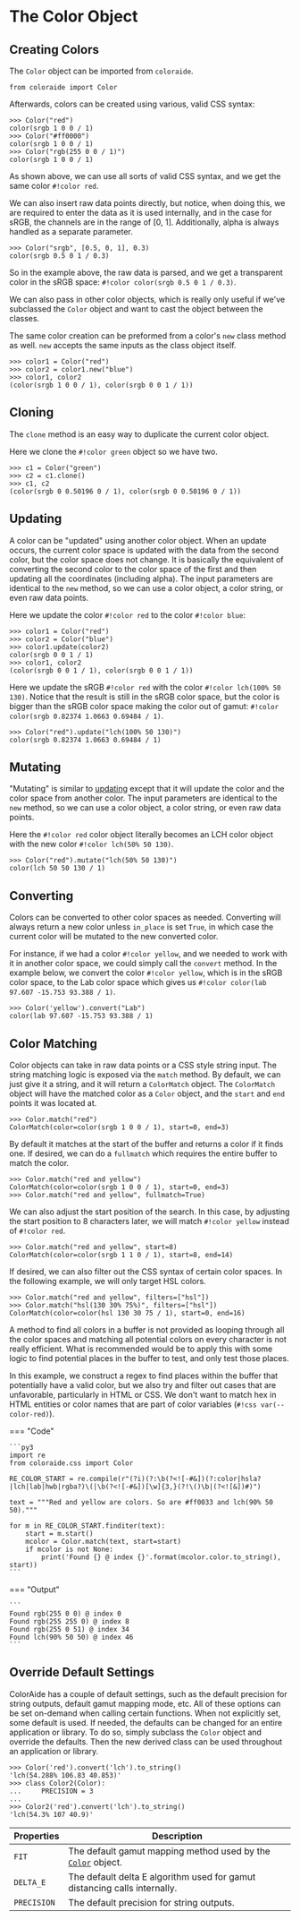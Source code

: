 # The Color Object

## Creating Colors

The `Color` object can be imported from `coloraide`.

```py3
from coloraide import Color
```

Afterwards, colors can be created using various, valid CSS syntax:

```pycon3
>>> Color("red")
color(srgb 1 0 0 / 1)
>>> Color("#ff0000")
color(srgb 1 0 0 / 1)
>>> Color("rgb(255 0 0 / 1)")
color(srgb 1 0 0 / 1)
```

As shown above, we can use all sorts of valid CSS syntax, and we get the same color `#!color red`.

We can also insert raw data points directly, but notice, when doing this, we are required to enter the data as it is
used internally, and in the case for sRGB, the channels are in the range of \[0, 1\]. Additionally, alpha is always
handled as a separate parameter.

```pycon3
>>> Color("srgb", [0.5, 0, 1], 0.3)
color(srgb 0.5 0 1 / 0.3)
```

So in the example above, the raw data is parsed, and we get a transparent color in the sRGB space:
`#!color color(srgb 0.5 0 1 / 0.3)`.

We can also pass in other color objects, which is really only useful if we've subclassed the `Color` object and want
to cast the object between the classes.

The same color creation can be preformed from a color's `new` class method as well. `new` accepts the same inputs
as the class object itself.

```pycon3
>>> color1 = Color("red")
>>> color2 = color1.new("blue")
>>> color1, color2
(color(srgb 1 0 0 / 1), color(srgb 0 0 1 / 1))
```

## Cloning

The `clone` method is an easy way to duplicate the current color object.

Here we clone the `#!color green` object so we have two.

```pycon3
>>> c1 = Color("green")
>>> c2 = c1.clone()
>>> c1, c2
(color(srgb 0 0.50196 0 / 1), color(srgb 0 0.50196 0 / 1))
```

## Updating

A color can be "updated" using another color object. When an update occurs, the current color space is updated with the
data from the second color, but the color space does not change. It is basically the equivalent of converting the second
color to the color space of the first and then updating all the coordinates (including alpha). The input parameters
are identical to the `new` method, so we can use a color object, a color string, or even raw data points.

Here we update the color `#!color red` to the color `#!color blue`:

```pycon3
>>> color1 = Color("red")
>>> color2 = Color("blue")
>>> color1.update(color2)
color(srgb 0 0 1 / 1)
>>> color1, color2
(color(srgb 0 0 1 / 1), color(srgb 0 0 1 / 1))
```

Here we update the sRGB `#!color red` with the color `#!color lch(100% 50 130)`. Notice that the result is still in the
sRGB color space, but the color is bigger than the sRGB color space making the color out of gamut:
`#!color color(srgb 0.82374 1.0663 0.69484 / 1)`.

```pycon3
>>> Color("red").update("lch(100% 50 130)")
color(srgb 0.82374 1.0663 0.69484 / 1)
```

## Mutating

"Mutating" is similar to [updating](#updating) except that it will update the color and the color space from another
color. The input parameters are identical to the `new` method, so we can use a color object, a color string, or even
raw data points.

Here the `#!color red` color object literally becomes an LCH color object with the new color `#!color lch(50% 50 130)`.

```pycon3
>>> Color("red").mutate("lch(50% 50 130)")
color(lch 50 50 130 / 1)
```

## Converting

Colors can be converted to other color spaces as needed. Converting will always return a new color unless `in_place` is
set `True`, in which case the current color will be mutated to the new converted color.

For instance, if we had a color `#!color yellow`, and we needed to work with it in another color space, we
could simply call the `convert` method. In the example below, we convert the color `#!color yellow`, which is in the
sRGB color space, to the Lab color space which gives us `#!color color(lab 97.607 -15.753 93.388 / 1)`.

```pycon3
>>> Color('yellow').convert("Lab")
color(lab 97.607 -15.753 93.388 / 1)
```

## Color Matching

Color objects can take in raw data points or a CSS style string input. The string matching logic is exposed via the
`match` method. By default, we can just give it a string, and it will return a `ColorMatch` object. The `ColorMatch`
object will have the matched color as a `Color` object, and the `start` and `end` points it was located at.

```pycon3
>>> Color.match("red")
ColorMatch(color=color(srgb 1 0 0 / 1), start=0, end=3)
```

By default it matches at the start of the buffer and returns a color if it finds one. If desired, we can do a
`fullmatch` which requires the entire buffer to match the color.

```pycon3
>>> Color.match("red and yellow")
ColorMatch(color=color(srgb 1 0 0 / 1), start=0, end=3)
>>> Color.match("red and yellow", fullmatch=True)
```

We can also adjust the start position of the search. In this case, by adjusting the start position to 8
characters later, we will match `#!color yellow` instead of `#!color red`.

```pycon3
>>> Color.match("red and yellow", start=8)
ColorMatch(color=color(srgb 1 1 0 / 1), start=8, end=14)
```

If desired, we can also filter out the CSS syntax of certain color spaces. In the following example, we will only target
HSL colors.

```pycon3
>>> Color.match("red and yellow", filters=["hsl"])
>>> Color.match("hsl(130 30% 75%)", filters=["hsl"])
ColorMatch(color=color(hsl 130 30 75 / 1), start=0, end=16)
```

A method to find all colors in a buffer is not provided as looping through all the color spaces and matching all
potential colors on every character is not really efficient.  What is recommended would be to apply this with some logic
to find potential places in the buffer to test, and only test those places.

In this example, we construct a regex to find places within the buffer that potentially have a valid color, but we also
try and filter out cases that are unfavorable, particularly in HTML or CSS. We don't want to match hex in HTML entities
or color names that are part of color variables (`#!css var(--color-red)`).

=== "Code"

    ```py3
    import re
    from coloraide.css import Color

    RE_COLOR_START = re.compile(r"(?i)(?:\b(?<![-#&])(?:color|hsla?|lch|lab|hwb|rgba?)\(|\b(?<![-#&])[\w]{3,}(?!\()\b|(?<![&])#)")

    text = """Red and yellow are colors. So are #ff0033 and lch(90% 50 50)."""

    for m in RE_COLOR_START.finditer(text):
        start = m.start()
        mcolor = Color.match(text, start=start)
        if mcolor is not None:
            print('Found {} @ index {}'.format(mcolor.color.to_string(), start))
    ```

=== "Output"

    ```
    Found rgb(255 0 0) @ index 0
    Found rgb(255 255 0) @ index 8
    Found rgb(255 0 51) @ index 34
    Found lch(90% 50 50) @ index 46
    ```

## Override Default Settings

ColorAide has a couple of default settings, such as the default precision for string outputs, default gamut mapping
mode, etc. All of these options can be set on-demand when calling certain functions. When not explicitly set, some
default is used. If needed, the defaults can be changed for an entire application or library. To do so, simply subclass
the `Color` object and override the defaults. Then the new derived class can be used throughout an application or
library.

```pycon3
>>> Color('red').convert('lch').to_string()
'lch(54.288% 106.83 40.853)'
>>> class Color2(Color):
...     PRECISION = 3
...
>>> Color2('red').convert('lch').to_string()
'lch(54.3% 107 40.9)'
```

Properties  | Description
----------- | -----------
`FIT`       | The default gamut mapping method used by the [`Color`](#color) object.
`DELTA_E`   | The default delta E algorithm used for gamut distancing calls internally.
`PRECISION` | The default precision for string outputs.
